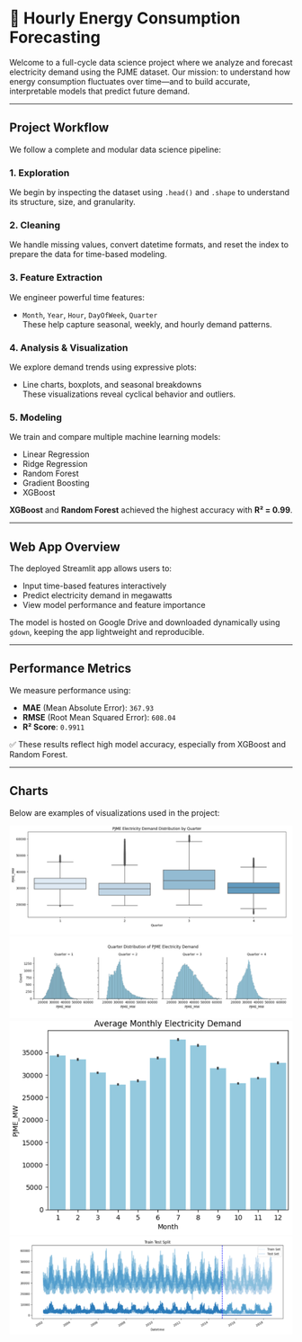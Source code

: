 # 🔋 Hourly Energy Consumption Forecasting

Welcome to a full-cycle data science project where we analyze and forecast electricity demand using the PJME dataset. Our mission: to understand how energy consumption fluctuates over time—and to build accurate, interpretable models that predict future demand.

---

## Project Workflow

We follow a complete and modular data science pipeline:

### 1. Exploration
We begin by inspecting the dataset using `.head()` and `.shape` to understand its structure, size, and granularity.

### 2. Cleaning
We handle missing values, convert datetime formats, and reset the index to prepare the data for time-based modeling.

### 3. Feature Extraction
We engineer powerful time features:
- `Month`, `Year`, `Hour`, `DayOfWeek`, `Quarter`  
These help capture seasonal, weekly, and hourly demand patterns.

### 4. Analysis & Visualization
We explore demand trends using expressive plots:
- Line charts, boxplots, and seasonal breakdowns  
These visualizations reveal cyclical behavior and outliers.

### 5. Modeling
We train and compare multiple machine learning models:
- Linear Regression  
- Ridge Regression  
- Random Forest  
- Gradient Boosting  
- XGBoost

**XGBoost** and **Random Forest** achieved the highest accuracy with **R² = 0.99**.

---

## Web App Overview

The deployed Streamlit app allows users to:
- Input time-based features interactively  
- Predict electricity demand in megawatts  
- View model performance and feature importance

The model is hosted on Google Drive and downloaded dynamically using `gdown`, keeping the app lightweight and reproducible.

---

##  Performance Metrics

We measure performance using:

- **MAE** (Mean Absolute Error): `367.93`  
- **RMSE** (Root Mean Squared Error): `608.04`  
- **R² Score**: `0.9911`

✅ These results reflect high model accuracy, especially from XGBoost and Random Forest.

---

## Charts
Below are examples of visualizations used in the project:

![chart1](https://github.com/Esraa-MOhamed7/Hourly-Energy-Demand-Forecasting/blob/main/PJME%20Electricity%20Demand%20Distribution%20by%20Quarter.png)
![chart2](https://github.com/Esraa-MOhamed7/Hourly-Energy-Demand-Forecasting/blob/main/Quarter%20Distribution%20of%20PJME%20Electricity%20Demand.png)
![chart3](https://github.com/Esraa-MOhamed7/Hourly-Energy-Demand-Forecasting/blob/main/Average%20Monthly%20Electricity%20Demand.png)
![chart4](https://github.com/Esraa-MOhamed7/Hourly-Energy-Demand-Forecasting/blob/main/Train%20Test%20Split.png)


